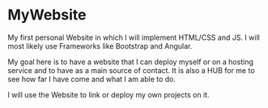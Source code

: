 # MyWebsite
My first personal Website in which I will implement HTML/CSS and JS. I will most likely use Frameworks like Bootstrap and Angular.

My goal here is to have a website that I can deploy myself or on a hosting service and to have as a main source of contact. 
It is also a HUB for me to see how far I have come and what I am able to do. 

I will use the Website to link or deploy my own projects on it.
